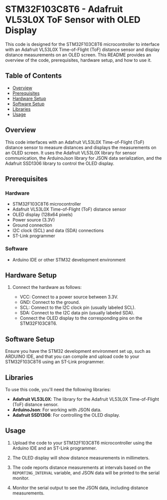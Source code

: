 # STM32F103C8T6 - Adafruit VL53L0X ToF Sensor with OLED Display

This code is designed for the STM32F103C8T6 microcontroller to interface with an Adafruit VL53L0X Time-of-Flight (ToF) distance sensor and display distance measurements on an OLED screen. This README provides an overview of the code, prerequisites, hardware setup, and how to use it.

## Table of Contents

- [Overview](#overview)
- [Prerequisites](#prerequisites)
- [Hardware Setup](#hardware-setup)
- [Software Setup](#software-setup)
- [Libraries](#libraries)
- [Usage](#usage)

## Overview

This code interfaces with an Adafruit VL53L0X Time-of-Flight (ToF) distance sensor to measure distances and displays the measurements on an OLED screen. It uses the Adafruit VL53L0X library for sensor communication, the ArduinoJson library for JSON data serialization, and the Adafruit SSD1306 library to control the OLED display.

## Prerequisites

### Hardware

- STM32F103C8T6 microcontroller
- Adafruit VL53L0X Time-of-Flight (ToF) distance sensor
- OLED display (128x64 pixels)
- Power source (3.3V)
- Ground connection
- I2C clock (SCL) and data (SDA) connections
- ST-Link programmer

### Software

- Arduino IDE or other STM32 development environment

## Hardware Setup

1. Connect the hardware as follows:

   - VCC: Connect to a power source between 3.3V.
   - GND: Connect to the ground.
   - SCL: Connect to the I2C clock pin (usually labeled SCL).
   - SDA: Connect to the I2C data pin (usually labeled SDA).
   - Connect the OLED display to the corresponding pins on the STM32F103C8T6.

## Software Setup

Ensure you have the STM32 development environment set up, such as ARDUINO IDE, and that you can compile and upload code to your STM32F103C8T6 using an ST-Link programmer.

## Libraries

To use this code, you'll need the following libraries:

- **Adafruit VL53L0X**: The library for the Adafruit VL53L0X Time-of-Flight (ToF) distance sensor.
- **ArduinoJson**: For working with JSON data.
- **Adafruit SSD1306**: For controlling the OLED display.

## Usage

1. Upload the code to your STM32F103C8T6 microcontroller using the Arduino IDE and an ST-Link programmer.

2. The OLED display will show distance measurements in millimeters.

3. The code reports distance measurements at intervals based on the `REPORTING_INTERVAL` variable, and JSON data will be printed to the serial monitor.

4. Monitor the serial output to see the JSON data, including distance measurements.

